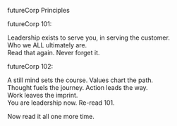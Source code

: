 futureCorp Principles

futureCorp 101:

Leadership exists to serve you, in serving the customer.  
Who we ALL ultimately are.  
Read that again. Never forget it.

futureCorp 102:

A still mind sets the course. Values chart the path.  
Thought fuels the journey. Action leads the way.  
Work leaves the imprint.  
You are leadership now. Re-read 101.

Now read it all one more time.
